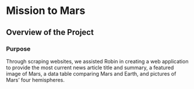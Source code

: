 # Mission to Mars
## Overview of the Project
### Purpose
Through scraping websites, we assisted Robin in creating a web application to provide the most current news article title and summary, a featured image of Mars, a data table comparing Mars and Earth, and pictures of Mars’ four hemispheres. 
